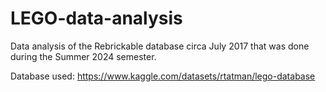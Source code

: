 # LEGO-data-analysis
Data analysis of the Rebrickable database circa July 2017 that was done during the Summer 2024 semester.

Database used: https://www.kaggle.com/datasets/rtatman/lego-database
